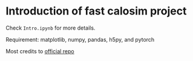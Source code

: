 # Introduction of fast calosim project
Check `Intro.ipynb` for more details.

Requirement: matplotlib, numpy, pandas, h5py, and pytorch

Most credits to [official repo](https://calochallenge.github.io)
